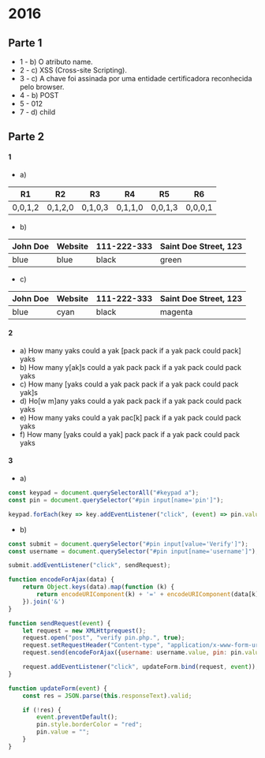 # 2016

## Parte 1

- 1 - b) O atributo name.
- 2 - c) XSS (Cross-site Scripting).
- 3 - c) A chave foi assinada por uma entidade certificadora reconhecida pelo browser.
- 4 - b) POST
- 5 - 012
- 7 - d) child

## Parte 2

#### 1
- a)

|R1 | R2 | R3 | R4 | R5 | R6|
|---|----|----|----|----|---|
|0,0,1,2|0,1,2,0|0,1,0,3|0,1,1,0|0,0,1,3|0,0,0,1|

- b)

John Doe | Website | 111-222-333 | Saint Doe Street, 123|
|--|--|--|--|
|blue|blue|black|green|

- c)

John Doe | Website | 111-222-333 | Saint Doe Street, 123|
|--|--|--|--|
|blue|cyan|black|magenta|

#### 2

- a) How many yaks could a yak [pack pack if a yak pack could pack] yaks
- b) How many y[ak]s could a yak pack pack if a yak pack could pack yaks
- c) How many [yaks could a yak pack pack if a yak pack could pack yak]s
- d) Ho[w m]any yaks could a yak pack pack if a yak pack could pack yaks
- e) How many yaks could a yak pac[k] pack if a yak pack could pack yaks
- f) How many [yaks could a yak] pack pack if a yak pack could pack yaks

#### 3

- a)
```javascript
const keypad = document.querySelectorAll("#keypad a");
const pin = document.querySelector("#pin input[name='pin']");

keypad.forEach(key => key.addEventListener("click", (event) => pin.value += event.target.innerHTML));
```

- b)
```javascript
const submit = document.querySelector("#pin input[value='Verify']");
const username = document.querySelector("#pin input[name='username']");

submit.addEventListener("click", sendRequest);

function encodeForAjax(data) {
    return Object.keys(data).map(function (k) {
        return encodeURIComponent(k) + '=' + encodeURIComponent(data[k])
    }).join('&')
}

function sendRequest(event) {
    let request = new XMLHttprequest();
    request.open("post", "verify pin.php.", true);
    request.setRequestHeader("Content-type", "application/x-www-form-urlencoded");
    request.send(encodeForAjax({username: username.value, pin: pin.value}));

    request.addEventListener("click", updateForm.bind(request, event));
}

function updateForm(event) {
    const res = JSON.parse(this.responseText).valid;

    if (!res) {
        event.preventDefault();
        pin.style.borderColor = "red";
        pin.value = "";
    }
}
```
